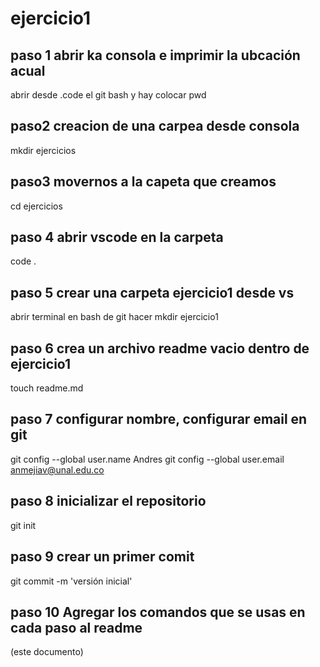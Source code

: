 # ejercicio1
## paso 1 abrir ka consola e imprimir la ubcación acual
abrir desde .code el git bash y hay colocar
pwd
## paso2 creacion de una carpea desde consola
mkdir ejercicios
## paso3 movernos a la capeta que creamos
cd ejercicios
## paso 4 abrir vscode en la carpeta
code .
## paso 5 crear una carpeta ejercicio1 desde vs
abrir terminal en bash de git hacer mkdir ejercicio1
## paso 6 crea un archivo readme vacio dentro de ejercicio1
touch readme.md
## paso 7 configurar nombre, configurar email en git
git config --global user.name Andres
git config --global user.email anmejiav@unal.edu.co
## paso 8 inicializar el repositorio 
git init 
## paso 9 crear un primer comit
 git commit -m 'versión inicial'
 ## paso 10 Agregar los comandos que se usas en cada paso al readme
 (este documento)
